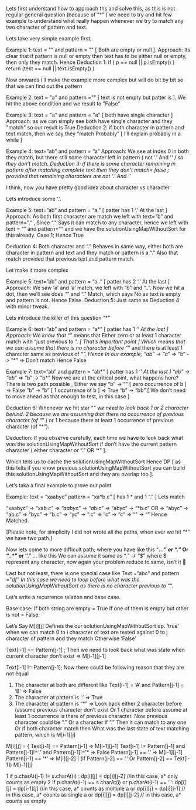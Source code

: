 Lets first understand how to approach ths and solve this, as this is not regular general question (because of "*" ) we need to try and hit few example to understand what really happen
whenever we try to match any two character of pattern and text.

Lets take very simple example first;

Example 1: text = "" and pattern = "" [ Both are empty or null ].
Approach: Its clear that if pattern is null or empty then text has to be either null or empty, then only they match.
Hence
Deduction 1: if ( p == null || p.isEmpty() ) return (text == null || text.isEmpty() )

Now onwards i'll make the example more complex but will do bit by bit so that we can find out the pattern

Example  2: text = "a" and pattern ="" [ text is not empty but patter is ]. We hit the above condition and we result to "False"

Example 3: text = "a" and pattern = "a" [ both have single character ]
Approach: as we can simply see both have single character and they "match" so our result is True
Deduction 2: if both character in pattern and text match, then we say they “match Probably” [ I’ll explain probably in  a while ]

Example 4: text=”ab” and pattern = “a”
Approach: We see at index 0 in both they match, but there still some character left in pattern ( not ‘.’ And ‘*’ ) so they don’t match.
Deduction 3: if there is some character remaining in pattern after matching complete text then they don’t match= false ; provided that remaining characters are not ‘.’ And ‘*’

I think, now you have pretty good idea about character vs character

Lets introduce some ‘.’.

Example 5: text=”ab” and pattern = “a.” [ patter has 1 ‘.’ At the last ]
Approach: As both first character are match we left with text=”b” and pattern=”.” , Since “.” Says it can match to any character, hence we left with text = “” and pattern=”” and we have the solutionUsingMapWithoutSort for this already. Case 1; Hence True

Deduction 4: Both character and “.” Behaves in same way, either both are character in pattern and text and they match or pattern is a “.” Also that match provided that previous text and pattern match.

Let make it more complex


Example 5: text=”ab” and pattern = “a..” [ patter has 2 ‘.’ At the last ]
Approach: We saw ‘a’ and ‘a’ match, we left with “b” and “..”. Now we hit a dot, then we’ll see does “” and “.” Match, which says No as text is empty and pattern is not. Hence False.
Deduction 5: Just same as Deduction 4 with minor tweak.


Lets introduce the killer of this question “*”

Example 6: text=”ab” and pattern = “a*” [ patter has 1 ‘*’ At the last ]
Approach: We know that “*” means that Either zero or at least 1 character match with “just previous to *”. [ That’s important point ]
Which means that we can assume that there is no character before “*” and there is at least 1 character same as previous of “*”.
Hence
In our example;
“ab” -> “a*” =>  “b” -> “*” =>  Don’t match Hence False


Example 7: text=”ab” and pattern = “ab*” [ patter has 1 ‘*’ At the last ]
“ab” -> “ab*” => “b” -> “b*”
Now we are at the critical point, what happens here?
There is two path possible ,
Either we say
“b” -> “” [ zero occurrence of b ] => False
“b” -> “b” [ 1 occurrence of b ] => True
“b” -> “bb” [ We don’t need to move ahead as that enough to test, in this case ]

Deduction 6: Whenever we hit star “*” we need to look back 1 or 2 character behind.
2 because we are assuming that there no occurrence of previous character (of “*” ) or 1 because there at least 1 occurrence of previous character (of “*”).


Deduction: If you observe carefully, each time we have to look back what was the solutionUsingMapWithoutSort if don’t have the current pattern character ( either character or “.” OR ‘*” ].

Which tells us to cache the solutionUsingMapWithoutSort Hence DP [ as this tells if you know previous solutionUsingMapWithoutSort you can build this solutionUsingMapWithoutSort and they are overlap too ].

Let’s taka a final example to prove our point

Example: text = “xaabyc” pattern = “xa*b.c” [ has 1 * and 1 “.” ]
Lets match





“xaabyc” -> “xa*b.c” => “aabyc” -> “a*b.c”
=> “abyc” -> “*b.c” OR
=> “abyc” -> “ab.c”
=> “byc” -> “b.c” => “yc” -> “.c” => “c” -> “c” => “” -> “” Hence Matched.



[Please note, for simplicity I did not wrote all the paths, when ever we hit “*” we have two path.]

Now lets come to more difficult path; where you have like this “**…*” or “.*” Or “..*” or “.**” … like this
We can assume it same as “.*” -> “$*” where $ represent any character, now again your problem reduce to same, isn’t it 

Last but not least, there is one special case like
Text =”abc” and pattern =”*df”
In this case we need to loop before what was the solutionUsingMapWithoutSort as there is no character previous to “*”.

Let’s write a recurrence relation and base case.

Base case:
If both string are empty = True
If one of them is empty but other is not = False.

Let’s Say
M[i][j] Defines the our solutionUsingMapWithoutSort dp.
‘true’ when we can match 0 to i character of text are tested against 0 to j character of pattern and they match
Otherwise ‘False’

Text[i-1] == Pattern[j-1] ; Then we need to look back what was state when current character don’t exist => M[i-1][j-1]

Text[i-1] != Pattern[j-1]; Now there could be following reason that they are not equal
1.	The character at both are different like Text[i-1] = ‘A’ and Pattern[j-1] = ‘B’ => False
2.	The character at pattern is ‘.’  => True
3.	The character at pattern is “*” => Look back either 2 character before (assume previous character don’t exist Or 1 character before assume at least 1 occurrence is there of previous character. Now previous character could be “.” Or a character
      If “.” Then it can match to any one Or if both character match then What was the last state of text matching pattern, which is M[i-1][j]





M[i][j]  = {
Text[i-1] == Pattern[j-1] => M[i-1][j-1]
Text[i-1] != Pattern[j-1] and Pattern[j-1]!=’.’ and Pattern[j-1]!=’* => False
Pattern[j-1] == ‘.’ => M[i-1][j-1]
Pattern[j-1] == ‘*’ => M[i][j-2] | (if Pattern[j-2] == ‘.’ Or Pattern[j-2] == Text[i-1]) M[i-1][j]


1   if p.charAt(j-1) != s.charAt(i) : dp[i][j] = dp[i][j-2]  //in this case, a* only counts as empty
2   if p.charAt(i-1) == s.charAt(i) or p.charAt(i-1) == '.':
dp[i][j] = dp[i-1][j]    //in this case, a* counts as multiple a
or dp[i][j] = dp[i][j-1]   // in this case, a* counts as single a
or dp[i][j] = dp[i][j-2]   // in this case, a* counts as empty



